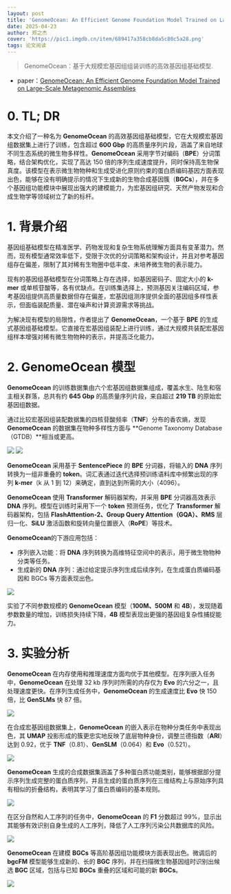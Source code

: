 ```yaml
---
layout: post
title: 'GenomeOcean: An Efficient Genome Foundation Model Trained on Large-Scale Metagenomic Assemblies'
date: 2025-04-23
author: 郑之杰
cover: 'https://pic1.imgdb.cn/item/689417a358cb8da5c80c5a28.png'
tags: 论文阅读
---
```


> GenomeOcean：基于大规模宏基因组组装训练的高效基因组基础模型.

- paper：[GenomeOcean: An Efficient Genome Foundation Model Trained on Large-Scale Metagenomic Assemblies](https://www.biorxiv.org/content/10.1101/2025.01.30.635558)


# 0. TL; DR

本文介绍了一种名为 **GenomeOcean** 的高效基因组基础模型，它在大规模宏基因组数据集上进行了训练，包含超过 **600 Gbp** 的高质量序列片段，涵盖了来自地球不同生态系统的微生物多样性。**GenomeOcean** 采用字节对编码（**BPE**）分词策略，结合架构优化，实现了高达 150 倍的序列生成速度提升，同时保持高生物保真度。该模型在表示微生物物种和生成受进化原则约束的蛋白质编码基因方面表现出色，能够在没有明确提示的情况下生成新的生物合成基因簇（**BGCs**），并在多个基因组功能模块中展现出强大的建模能力，为宏基因组研究、天然产物发现和合成生物学等领域树立了新的标杆。

# 1. 背景介绍

基因组基础模型在精准医学、药物发现和复杂生物系统理解方面具有变革潜力。然而，现有模型通常效率低下，受限于次优的分词策略和架构设计，并且对参考基因组存在偏差，限制了其对稀有生物圈中低丰度、未培养微生物的表示能力。

现有的基因组基础模型在分词策略上存在选择，如基因密码子、固定大小的 **k-mer** 或单核苷酸等，各有优缺点。在训练集选择上，预测基因关注编码区域，参考基因组提供高质量数据但存在偏差，宏基因组测序提供全面的基因组多样性表示，但面临装配质量、潜在噪声和计算资源需求等挑战。

为解决现有模型的局限性，作者提出了 **GenomeOcean**，一个基于 **BPE** 的生成式基因组基础模型。它直接在宏基因组装配上进行训练，通过大规模共装配宏基因组样本增强对稀有微生物物种的表示，并提高泛化能力。

# 2. GenomeOcean 模型

**GenomeOcean** 的训练数据集由六个宏基因组数据集组成，覆盖水生、陆生和宿主相关群落，总共有约 **645 Gbp** 的高质量序列片段，来自超过 **219 TB** 的原始宏基因组数据。

通过比较宏基因组装配数据集的四核苷酸频率（**TNF**）分布的香农熵，发现 **GenomeOcean** 的数据集在物种多样性方面与 **Genome Taxonomy Database（GTDB）**相当或更高。

![](https://pic1.imgdb.cn/item/68946c6d58cb8da5c80e8175.png)
![](https://pic1.imgdb.cn/item/68946c8358cb8da5c80e83f9.png)

**GenomeOcean** 采用基于 **SentencePiece** 的 **BPE** 分词器，将输入的 **DNA** 序列转换为一组非重叠的 **token**。词汇表通过迭代选择预训练语料库中频繁出现的序列 **k-mer**（k 从 1 到 12）来确定，直到达到所需的大小（4096）。

**GenomeOcean** 使用 **Transformer** 解码器架构，并采用 **BPE** 分词器高效表示 **DNA** 序列。模型在训练时采用下一个 **token** 预测任务，优化了 **Transformer** 解码器架构，包括 **FlashAttention-2、Group Query Attention（GQA）、RMS** 层归一化、**SiLU** 激活函数和旋转向量位置嵌入（**RoPE**）等技术。

**GenomeOcean**的下游应用包括：
- 序列嵌入功能：将 **DNA** 序列转换为高维特征空间中的表示，用于微生物物种分类等任务。
- 生成新的 **DNA** 序列：通过给定提示序列生成后续序列，在生成蛋白质编码基因和 BGCs 等方面表现出色。

![](https://pic1.imgdb.cn/item/68946e5158cb8da5c80e93fd.png)

实验了不同参数规模的 **GenomeOcean** 模型（**100M、500M** 和 **4B**），发现随着参数数量的增加，训练损失持续下降，**4B** 模型表现出更强的基因组复杂性捕捉能力。

# 3. 实验分析

**GenomeOcean** 在内存使用和推理速度方面均优于其他模型。在序列嵌入任务中，**GenomeOcean** 在处理 32 kb 序列时所需的内存仅为 **Evo** 的六分之一，且处理速度更快。在序列生成任务中，**GenomeOcean** 的生成速度比 **Evo** 快 150 倍，比 **GenSLMs** 快 87 倍。

![](https://pic1.imgdb.cn/item/68946ebc58cb8da5c80e97e5.png)

在合成宏基因组数据集上，**GenomeOcean** 的嵌入表示在物种分类任务中表现出色，其 **UMAP** 投影形成的簇更忠实地反映了底层物种身份，调整兰德指数（**ARI**）达到 0.92，优于 **TNF**（0.81）、**GenSLM**（0.064）和 **Evo**（0.521）。

![](https://pic1.imgdb.cn/item/68946edf58cb8da5c80e992b.png)

**GenomeOcean** 生成的合成数据集涵盖了多种蛋白质功能类别，能够根据部分提示序列生成完整的蛋白质序列，并且生成的蛋白质序列在三维结构上与原始序列具有相似的折叠结构，表明其学习了蛋白质编码的基本规则。

![](https://pic1.imgdb.cn/item/68946f1e58cb8da5c80e9b80.png)

在区分自然和人工序列的任务中，**GenomeOcean** 的 **F1** 分数超过 99%，显示出其能够有效识别自身生成的人工序列，降低了人工序列污染公共数据库的风险。

![](https://pic1.imgdb.cn/item/68946fb158cb8da5c80ea1c6.png)

**GenomeOcean** 在建模 **BGCs** 等高阶基因组功能模块方面表现出色。微调后的 **bgcFM** 模型能够生成新的、长的 **BGC** 序列，并在扫描微生物基因组时识别出候选 **BGC** 区域，包括与已知 **BGCs** 重叠的区域和可能的新 **BGCs**。

![](https://pic1.imgdb.cn/item/68946f8558cb8da5c80e9ee8.png)
